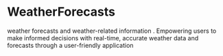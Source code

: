 # WeatherForecasts
weather forecasts and weather-related information . Empowering users to make informed decisions with real-time, accurate weather data and forecasts through a user-friendly application
